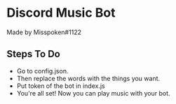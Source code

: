 # Discord Music Bot
Made by Misspoken#1122

## Steps To Do

- Go to config.json.
- Then replace the words with the things you want.
- Put token of the bot in index.js
- You're all set! Now you can play music with your bot.
